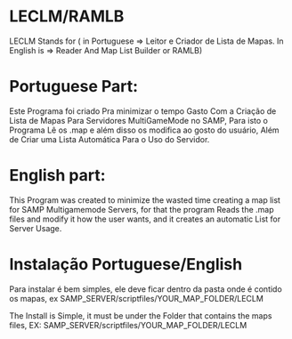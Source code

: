 # LECLM/RAMLB

LECLM Stands for ( in Portuguese => Leitor e Criador de Lista de Mapas. In English is => Reader And Map List Builder or RAMLB)

# Portuguese Part:

Este Programa foi criado Pra minimizar o tempo Gasto Com a Criação de Lista de Mapas Para Servidores MultiGameMode no SAMP, Para isto o Programa Lê os .map e além disso
os modifica ao gosto do usuário, Além de Criar uma Lista Automática Para o Uso do Servidor.

# English part:

This Program was created to minimize the wasted time creating a map list for SAMP Multigamemode Servers, for that the program Reads the .map files and modify it how the user wants, and it creates an automatic List for Server Usage.


# Instalação Portuguese/English

Para instalar é bem simples, ele deve ficar dentro da pasta onde é contido os mapas, ex SAMP_SERVER/scriptfiles/YOUR_MAP_FOLDER/LECLM

The Install is Simple, it must be under the Folder that contains the maps files, EX: SAMP_SERVER/scriptfiles/YOUR_MAP_FOLDER/LECLM
